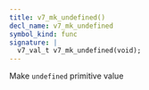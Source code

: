```yaml
---
title: v7_mk_undefined()
decl_name: v7_mk_undefined
symbol_kind: func
signature: |
  v7_val_t v7_mk_undefined(void);
---
```


Make `undefined` primitive value 

